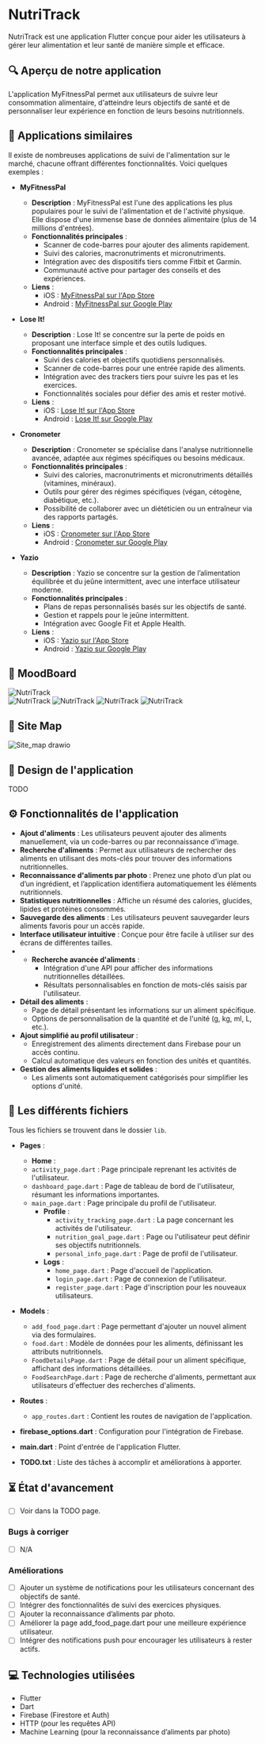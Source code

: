 # NutriTrack

NutriTrack est une application Flutter conçue pour aider les utilisateurs à gérer leur alimentation et leur santé de manière simple et efficace.

## 🔍 Aperçu de notre application

L'application MyFitnessPal permet aux utilisateurs de suivre leur consommation alimentaire, d'atteindre leurs objectifs de santé et de personnaliser leur expérience en fonction de leurs besoins nutritionnels.

## 📲 Applications similaires

Il existe de nombreuses applications de suivi de l'alimentation sur le marché, chacune offrant différentes fonctionnalités. Voici quelques exemples :

- **MyFitnessPal**
    - **Description** : MyFitnessPal est l'une des applications les plus populaires pour le suivi de l'alimentation et de l'activité physique. Elle dispose d'une immense base de données alimentaire (plus de 14 millions d'entrées).
    - **Fonctionnalités principales** :
        - Scanner de code-barres pour ajouter des aliments rapidement.
        - Suivi des calories, macronutriments et micronutriments.
        - Intégration avec des dispositifs tiers comme Fitbit et Garmin.
        - Communauté active pour partager des conseils et des expériences.
    - **Liens** :
        - iOS : [MyFitnessPal sur l'App Store](https://apps.apple.com/us/app/myfitnesspal/id568832228)
        - Android : [MyFitnessPal sur Google Play](https://play.google.com/store/apps/details?id=com.myfitnesspal.android)

- **Lose It!**
    - **Description** : Lose It! se concentre sur la perte de poids en proposant une interface simple et des outils ludiques.
    - **Fonctionnalités principales** :
        - Suivi des calories et objectifs quotidiens personnalisés.
        - Scanner de code-barres pour une entrée rapide des aliments.
        - Intégration avec des trackers tiers pour suivre les pas et les exercices.
        - Fonctionnalités sociales pour défier des amis et rester motivé.
    - **Liens** :
        - iOS : [Lose It! sur l'App Store](https://apps.apple.com/us/app/lose-it/id297368587)
        - Android : [Lose It! sur Google Play](https://play.google.com/store/apps/details?id=com.loseit)

- **Cronometer**
    - **Description** : Cronometer se spécialise dans l'analyse nutritionnelle avancée, adaptée aux régimes spécifiques ou besoins médicaux.
    - **Fonctionnalités principales** :
        - Suivi des calories, macronutriments et micronutriments détaillés (vitamines, minéraux).
        - Outils pour gérer des régimes spécifiques (végan, cétogène, diabétique, etc.).
        - Possibilité de collaborer avec un diététicien ou un entraîneur via des rapports partagés.
    - **Liens** :
        - iOS : [Cronometer sur l'App Store](https://apps.apple.com/us/app/cronometer/id1049223637)
        - Android : [Cronometer sur Google Play](https://play.google.com/store/apps/details?id=com.cronometer.android)

- **Yazio**
    - **Description** : Yazio se concentre sur la gestion de l’alimentation équilibrée et du jeûne intermittent, avec une interface utilisateur moderne.
    - **Fonctionnalités principales** :
        - Plans de repas personnalisés basés sur les objectifs de santé.
        - Gestion et rappels pour le jeûne intermittent.
        - Intégration avec Google Fit et Apple Health.
    - **Liens** :
        - iOS : [Yazio sur l'App Store](https://apps.apple.com/us/app/yazio/id946099227)
        - Android : [Yazio sur Google Play](https://play.google.com/store/apps/details?id=com.yazio.android)

## 🤔 MoodBoard

![NutriTrack](https://mir-s3-cdn-cf.behance.net/projects/404/436b24196708837.Y3JvcCw5ODM5LDc2OTYsODAzLDA.png)  
![NutriTrack](https://cdn.dribbble.com/userupload/2957372/file/original-f46379cab48c97180d43d0b8db289672.png?resize=400x0)
![NutriTrack](https://images.everydayhealth.com/images/diet-nutrition/weight/lose-it-app-review-1440x810.jpg)
![NutriTrack](https://cronometer.com/blog/wp-content/uploads/2024/08/870x580-Blog-Image-%E2%80%93-target-settings-1-scaled.jpg)
![NutriTrack](https://images.yazio.com/frontend/app-lp/main/composition-ios-fr.png?w=400)


## 📍 Site Map

![Site_map drawio](https://github.com/user-attachments/assets/a1d399e9-20fb-4495-92cd-b3a6dd71d008)


## 👀 Design de l'application

TODO

## ⚙️ Fonctionnalités de l'application

- **Ajout d'aliments** : Les utilisateurs peuvent ajouter des aliments manuellement, via un code-barres ou par reconnaissance d'image.
- **Recherche d'aliments** : Permet aux utilisateurs de rechercher des aliments en utilisant des mots-clés pour trouver des informations nutritionnelles.
- **Reconnaissance d'aliments par photo** : Prenez une photo d’un plat ou d’un ingrédient, et l’application identifiera automatiquement les éléments nutritionnels.
- **Statistiques nutritionnelles** : Affiche un résumé des calories, glucides, lipides et protéines consommés.
- **Sauvegarde des aliments** : Les utilisateurs peuvent sauvegarder leurs aliments favoris pour un accès rapide.
- **Interface utilisateur intuitive** : Conçue pour être facile à utiliser sur des écrans de différentes tailles.
- - **Recherche avancée d'aliments** :
    - Intégration d'une API pour afficher des informations nutritionnelles détaillées.
    - Résultats personnalisables en fonction de mots-clés saisis par l'utilisateur.
- **Détail des aliments** :
    - Page de détail présentant les informations sur un aliment spécifique.
    - Options de personnalisation de la quantité et de l'unité (g, kg, ml, L, etc.).
- **Ajout simplifié au profil utilisateur** :
    - Enregistrement des aliments directement dans Firebase pour un accès continu.
    - Calcul automatique des valeurs en fonction des unités et quantités.
- **Gestion des aliments liquides et solides** :
    - Les aliments sont automatiquement catégorisés pour simplifier les options d'unité.



## 📁 Les différents fichiers

Tous les fichiers se trouvent dans le dossier `lib`.

- **Pages** :
    - **Home** :
    - `activity_page.dart` : Page principale reprenant les activités de l'utilisateur. 
    - `dashboard_page.dart` : Page de tableau de bord de l'utilisateur, résumant les informations importantes.
    - `main_page.dart` : Page principale du profil de l'utilisateur.
        - **Profile** :
            - `activity_tracking_page.dart` : La page concernant les activités de l'utilisateur.
            - `nutrition_goal_page.dart` : Page ou l'utilisateur peut définir ses objectifs nutritionnels.
            - `personal_info_page.dart` : Page de profil de l'utilisateur.
        - **Logs** :
            - `home_page.dart` : Page d'accueil de l'application.
            - `login_page.dart` : Page de connexion de l'utilisateur.
            - `register_page.dart` : Page d'inscription pour les nouveaux utilisateurs.

- **Models** :
    - `add_food_page.dart` : Page permettant d'ajouter un nouvel aliment via des formulaires.
    - `food.dart` : Modèle de données pour les aliments, définissant les attributs nutritionnels.
    - `FoodDetailsPage.dart` : Page de détail pour un aliment spécifique, affichant des informations détaillées.
    - `FoodSearchPage.dart` : Page de recherche d'aliments, permettant aux utilisateurs d'effectuer des recherches d'aliments.

- **Routes** :
    - `app_routes.dart` : Contient les routes de navigation de l'application.

- **firebase_options.dart** : Configuration pour l'intégration de Firebase.
- **main.dart** : Point d'entrée de l'application Flutter.
- **TODO.txt** : Liste des tâches à accomplir et améliorations à apporter.

## ⏳ État d'avancement
- [ ] Voir dans la TODO page.

### Bugs à corriger
- [ ] N/A

### Améliorations
- [ ] Ajouter un système de notifications pour les utilisateurs concernant des objectifs de santé.
- [ ] Intégrer des fonctionnalités de suivi des exercices physiques.
- [ ] Ajouter la reconnaissance d’aliments par photo.
- [ ] Améliorer la page add_food_page.dart pour une meilleure expérience utilisateur.
- [ ] Intégrer des notifications push pour encourager les utilisateurs à rester actifs.

## 💻 Technologies utilisées

- Flutter
- Dart
- Firebase (Firestore et Auth)
- HTTP (pour les requêtes API)
- Machine Learning (pour la reconnaissance d’aliments par photo)
